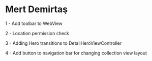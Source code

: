 # Mert Demirtaş

1 - Add toolbar to WebView

2 - Location permission check

3 - Adding Hero transitions to DetailHeroViewController

4 - Add button to navigation bar for changing collection view layout
